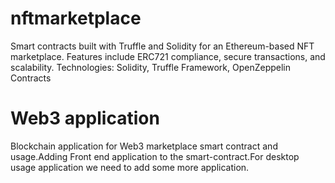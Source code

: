 # nftmarketplace
Smart contracts built with Truffle and Solidity for an Ethereum-based NFT marketplace. Features include ERC721 compliance, secure transactions, and scalability.  Technologies: Solidity, Truffle Framework, OpenZeppelin Contracts
# Web3 application
Blockchain application for Web3 marketplace smart contract and usage.Adding Front end application to the smart-contract.For desktop usage application we need to add some more application.
